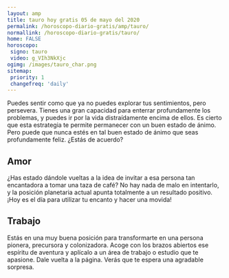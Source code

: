 ```yaml
---
layout: amp
title: tauro hoy gratis 05 de mayo del 2020 
permalink: /horoscopo-diario-gratis/amp/tauro/
normallink: /horoscopo-diario-gratis/tauro/
home: FALSE
horoscopo:
 signo: tauro
 video: g_VIh3NkXjc
ogimg: /images/tauro_char.png
sitemap:
 priority: 1
 changefreq: 'daily'
---
```



Puedes sentir como que ya no puedes explorar tus sentimientos, pero persevera. Tienes una gran capacidad para enterrar profundamente los problemas, y puedes ir por la vida distraídamente encima de ellos. Es cierto que esta estrategia te permite permanecer con un buen estado de ánimo. Pero puede que nunca estés en tal buen estado de ánimo que seas profundamente feliz. ¿Estás de acuerdo?

## Amor

¿Has estado dándole vueltas a la idea de invitar a esa persona tan encantadora a tomar una taza de café? No hay nada de malo en intentarlo, y la posición planetaria actual apunta totalmente a un resultado positivo. ¡Hoy es el día para utilizar tu encanto y hacer una movida!

## Trabajo

Estás en una muy buena posición para transformarte en una persona pionera, precursora y colonizadora. Acoge con los brazos abiertos ese espíritu de aventura y aplícalo a un área de trabajo o estudio que te apasione. Dale vuelta a la página. Verás que te espera una agradable sorpresa.